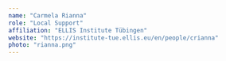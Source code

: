 ```yaml
---
name: "Carmela Rianna"
role: "Local Support"
affiliation: "ELLIS Institute Tübingen"
website: "https://institute-tue.ellis.eu/en/people/crianna"
photo: "rianna.png"
---
```

